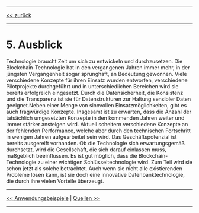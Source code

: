 ***

[<< zurück](Anwendungsbeispiele.md)

***

# 5. Ausblick

Technologie braucht Zeit um sich zu entwickeln und durchzusetzen. Die Blockchain-Technologie hat in den vergangenen Jahren immer mehr, in der jüngsten Vergangenheit sogar sprunghaft, an Bedeutung gewonnen. Viele verschiedene Konzepte für ihren Einsatz wurden entworfen, verschiedene Pilotprojekte durchgeführt und in unterschiedlichen Bereichen wird sie bereits erfolgreich eingesetzt. Durch die Datensicherheit, die Konsistenz und die Transparenz ist sie für Datenstrukturen zur Haltung sensibler Daten geeignet.Neben einer Menge von sinnvollen Einsatzmöglichkeiten, gibt es auch fragwürdige Konzepte. Insgesamt ist zu erwarten, dass die Anzahl der tatsächlich umgesetzten Konzepte in den kommenden Jahren weiter und immer stärker ansteigen wird. Aktuell scheitern verschiedene Konzepte an der fehlenden Performance, welche aber durch den technischen Fortschritt in wenigen Jahren aufgearbeitet sein wird. Das Geschäftspotenzial ist bereits ausgereift vorhanden. Ob die Technologie sich erwartungsgemäß durchsetzt, wird die Gesellschaft, die sich darauf einlassen muss, maßgeblich beeinflussen. Es ist gut möglich, dass die Blockchain-Technologie zu einer wichtigen Schlüsseltechnologie wird. Zum Teil wird sie schon jetzt als solche betrachtet. Auch wenn sie nicht alle existierenden Probleme lösen kann, ist sie doch eine innovative Datenbanktechnologie, die durch ihre vielen Vorteile überzeugt.


***

[<< Anwendungsbeispiele](Anwendungsbeispiele.md) | [Quellen >>](Quellen.md)

***

